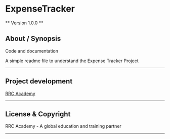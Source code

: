 # ExpenseTracker

** Version 1.0.0 **

## About / Synopsis

Code and documentation

A simple readme file to understand the Expense Tracker Project

---

## Project development

[RRC Academy](https://www.rrcacademy.com/ "RRC Academy")

***

## License & Copyright

RRC Academy - A global education and training partner

***

